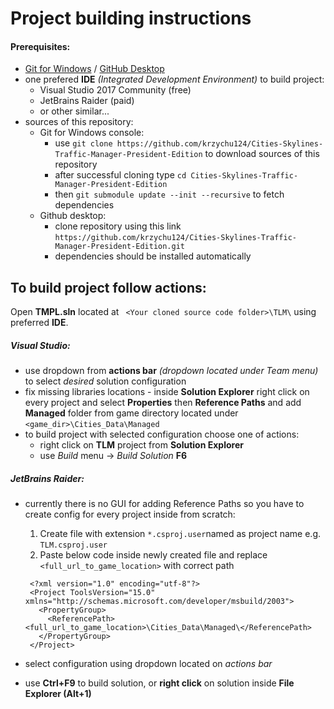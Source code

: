 

# Project building instructions


#### Prerequisites:
* [Git for Windows](https://gitforwindows.org/) / [GitHub Desktop](https://desktop.github.com/)
* one prefered __IDE__ _(Integrated Development Environment)_ to build project:
  * Visual Studio 2017 Community (free)
  * JetBrains Raider (paid)
  * or other similar...
* sources of this repository: 
  * Git for Windows console:
    * use ```git clone https://github.com/krzychu124/Cities-Skylines-Traffic-Manager-President-Edition``` to download sources of this repository
    * after successful cloning type ```cd Cities-Skylines-Traffic-Manager-President-Edition```
    * then ```git submodule update --init --recursive``` to fetch dependencies
  * Github desktop:
    * clone repository using this link ```https://github.com/krzychu124/Cities-Skylines-Traffic-Manager-President-Edition.git```
    * dependencies should be installed automatically
    
## To build project follow actions:


Open __TMPL.sln__ located at ``` <Your cloned source code folder>\TLM\``` using preferred __IDE__.

##### Visual Studio:

 * use dropdown from __actions bar__ _(dropdown located under Team menu)_ to select _desired_ solution configuration
 * fix missing libraries locations - inside __Solution Explorer__ right click on every project and select __Properties__
 then __Reference Paths__ and add __Managed__ folder from game directory located under ```<game_dir>\Cities_Data\Managed```
 * to build project with selected configuration choose one of actions:
   * right click on __TLM__ project from __Solution Explorer__
   * use _Build_ menu -> _Build Solution_ __F6__

##### JetBrains Raider:
 * currently there is no GUI for adding Reference Paths so you have to create config for every project inside from scratch: 
 
   1. Create file with extension ```*.csproj.user```named as project name e.g. ```TLM.csproj.user```
   2. Paste below code inside newly created file and replace ```<full_url_to_game_location>``` with correct path
   ```
    <?xml version="1.0" encoding="utf-8"?>
    <Project ToolsVersion="15.0" xmlns="http://schemas.microsoft.com/developer/msbuild/2003">
      <PropertyGroup>
        <ReferencePath><full_url_to_game_location>\Cities_Data\Managed\</ReferencePath>
      </PropertyGroup>
    </Project> 
   ```
 
 * select configuration using dropdown located on _actions bar_
 * use __Ctrl+F9__ to build solution, or __right click__ on solution inside __File Explorer (Alt+1)__
